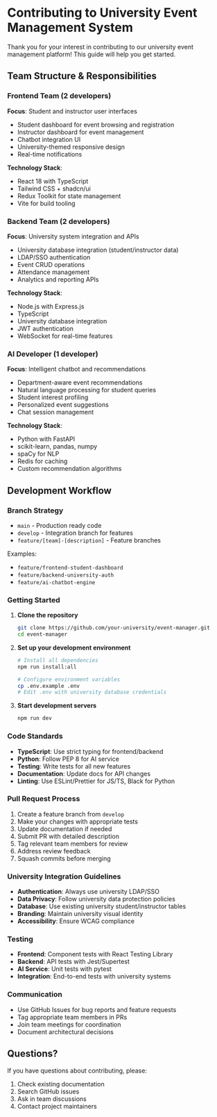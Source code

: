 # Contributing to University Event Management System

Thank you for your interest in contributing to our university event management platform! This guide will help you get started.

## Team Structure & Responsibilities

### Frontend Team (2 developers)
**Focus**: Student and instructor user interfaces
- Student dashboard for event browsing and registration
- Instructor dashboard for event management
- Chatbot integration UI
- University-themed responsive design
- Real-time notifications

**Technology Stack**:
- React 18 with TypeScript
- Tailwind CSS + shadcn/ui
- Redux Toolkit for state management
- Vite for build tooling

### Backend Team (2 developers) 
**Focus**: University system integration and APIs
- University database integration (student/instructor data)
- LDAP/SSO authentication
- Event CRUD operations
- Attendance management
- Analytics and reporting APIs

**Technology Stack**:
- Node.js with Express.js
- TypeScript
- University database integration
- JWT authentication
- WebSocket for real-time features

### AI Developer (1 developer)
**Focus**: Intelligent chatbot and recommendations
- Department-aware event recommendations
- Natural language processing for student queries
- Student interest profiling
- Personalized event suggestions
- Chat session management

**Technology Stack**:
- Python with FastAPI
- scikit-learn, pandas, numpy
- spaCy for NLP
- Redis for caching
- Custom recommendation algorithms

## Development Workflow

### Branch Strategy
- `main` - Production ready code
- `develop` - Integration branch for features
- `feature/[team]-[description]` - Feature branches

Examples:
- `feature/frontend-student-dashboard`
- `feature/backend-university-auth`
- `feature/ai-chatbot-engine`

### Getting Started

1. **Clone the repository**
   ```bash
   git clone https://github.com/your-university/event-manager.git
   cd event-manager
   ```

2. **Set up your development environment**
   ```bash
   # Install all dependencies
   npm run install:all
   
   # Configure environment variables
   cp .env.example .env
   # Edit .env with university database credentials
   ```

3. **Start development servers**
   ```bash
   npm run dev
   ```

### Code Standards

- **TypeScript**: Use strict typing for frontend/backend
- **Python**: Follow PEP 8 for AI service
- **Testing**: Write tests for all new features
- **Documentation**: Update docs for API changes
- **Linting**: Use ESLint/Prettier for JS/TS, Black for Python

### Pull Request Process

1. Create a feature branch from `develop`
2. Make your changes with appropriate tests
3. Update documentation if needed
4. Submit PR with detailed description
5. Tag relevant team members for review
6. Address review feedback
7. Squash commits before merging

### University Integration Guidelines

- **Authentication**: Always use university LDAP/SSO
- **Data Privacy**: Follow university data protection policies  
- **Database**: Use existing university student/instructor tables
- **Branding**: Maintain university visual identity
- **Accessibility**: Ensure WCAG compliance

### Testing

- **Frontend**: Component tests with React Testing Library
- **Backend**: API tests with Jest/Supertest
- **AI Service**: Unit tests with pytest
- **Integration**: End-to-end tests with university systems

### Communication

- Use GitHub Issues for bug reports and feature requests
- Tag appropriate team members in PRs
- Join team meetings for coordination
- Document architectural decisions

## Questions?

If you have questions about contributing, please:
1. Check existing documentation
2. Search GitHub issues
3. Ask in team discussions
4. Contact project maintainers
